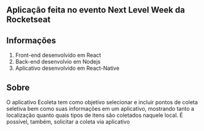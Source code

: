 ## Aplicação feita no evento Next Level Week da Rocketseat

## Informações

1. Front-end desenvolvido em React
2. Back-end desenvolvio em Nodejs
3. Aplicativo desenvolvido em React-Native

## Sobre
O aplicativo Ecoleta tem como objetivo selecionar e incluir pontos de coleta seletiva bem como suas informações em um aplicativo, 
mostrando tanto a localização quanto quais tipos de itens são coletados naquele local.
É possível, também, solicitar a coleta via aplicativo
